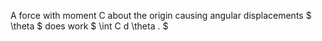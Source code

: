 A force with moment C about the origin causing angular displacements
$ \theta $ does work $ \int C d \theta . $
